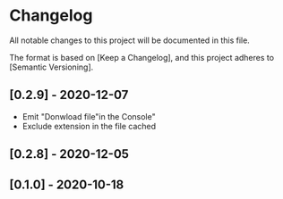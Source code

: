 # Changelog

All notable changes to this project will be documented in this file.

The format is based on [Keep a Changelog],
and this project adheres to [Semantic Versioning].

## [0.2.9] - 2020-12-07
- Emit "Donwload file"in the Console"
- Exclude extension in the file cached

## [0.2.8] - 2020-12-05

## [0.1.0] - 2020-10-18


